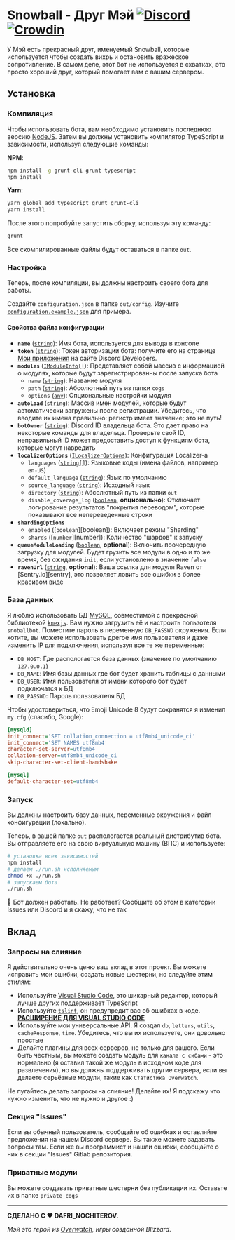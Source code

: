 # Snowball - Друг Мэй [![Discord](https://discordapp.com/api/guilds/283995293190455296/embed.png?style=shield)](https://discord.gg/WvNjZEW) [![Crowdin](https://d322cqt584bo4o.cloudfront.net/snowball-bot/localized.svg)](https://crowdin.com/project/snowball-bot)

У Мэй есть прекрасный друг, именуемый Snowball, которые используется чтобы создать вихрь и остановить вражеское сопротивление. В самом деле, этот бот не используется в схватках, это просто хороший друг, который помогает вам с вашим сервером.

## Установка

### Компиляция

Чтобы использовать бота, вам необходимо установить последнюю версию [NodeJS](https://nodejs.org). Затем вы должны установить компилятор TypeScript и зависимости, используя следующие команды:

**NPM**:

```bash
npm install -g grunt-cli grunt typescript
npm install
```

**Yarn**:

```bash
yarn global add typescript grunt grunt-cli
yarn install
```

После этого попробуйте запустить сборку, используя эту команду:

```bash
grunt
```

Все скомпилированные файлы будут оставаться в папке `out`.

### Настройка

Теперь, после компиляции, вы должны настроить своего бота для работы.

Создайте `configuration.json` в папке `out/config`. Изучите [`configuration.example.json`](./src/out/config/configuration.example.json) для примера.

#### Свойства файла конфигурации

- **`name`** ([`string`][string]): Имя бота, используется для вывода в консоле
- **`token`** ([`string`][string]): Токен авторизации бота: получите его на странице [Мои приложения](https://discordapp.com/developers/applications/me) на сайте Discord Developers.
- **`modules`** ([`IModuleInfo[]`](./src/types/ModuleLoader.ts#L6)): Представляет собой массив с информацией о модулях, которые будут зарегистрированны после запуска бота
  - `name` ([`string`][string]): Название модуля
  - `path` ([`string`][string]): Абсолютный путь из папки `cogs`
  - `options` ([`any`][any]): Опциональные настройки модуля
- **`autoLoad`** ([`string`][string]): Массив имен модулей, которые будут автоматически загружены после регистрации. Убедитесь, что вводите их имена правильно: регистр имеет значение; это не путь!
- **`botOwner`** ([`string`][string]): Discord ID владельца бота. Это дает право на некоторые команды для владельца. Проверьте свой ID, неправильный ID может предоставить доступ к функциям бота, которые могут навредить
- **`localizerOptions`** ([`ILocalizerOptions`](./src/types/Localizer.ts#L7)): Конфигурация Localizer-a
  - `languages` ([`string[]`][string]): Языковые коды (имена файлов, например `en-US`)
  - `default_language` ([`string`][string]): Язык по умолчанию
  - `source_language` ([`string`](string)): Исходный язык
  - `directory` ([`string`][string]): Абсолютный путь из папки `out`
  - `disable_coverage_log` ([`boolean`](boolean), **опционально**): Отключает логирование результатов "покрытия переводом", которые показывают все непереведенные строки
- **`shardingOptions`**
  - `enabled` ([`boolean`][boolean]): Включает режим "Sharding"
  - `shards` ([`number`][number]): Количество "шардов" к запуску
- **`queueModuleLoading`** ([`boolean`](boolean), **optional**): Включить поочередную загрузку для модулей. Будет грузить все модули в одно и то же время, без ожидания `init`, если установлено в значение `false`
- **`ravenUrl`** ([`string`][string], **optional**): Ваша ссылка для модуля Raven от [Sentry.io][sentry], это позволяет ловить все ошибки в более красивом виде

[string]:https://developer.mozilla.org/en/docs/Web/JavaScript/Reference/Global_Objects/String
[any]:https://www.typescriptlang.org/docs/handbook/basic-types.html#any

### База данных

Я люблю использовать БД [MySQL](https://www.mysql.com/), совместимой с прекрасной библиотекой [`knexjs`](http://knexjs.org/). Вам нужно загрузить её и настроить пользотеля `snoballbot`. Поместите пароль в переменную `DB_PASSWD` окружения. Если хотите, вы можете использовать дрегое имя пользователя и даже изменить IP для подключения, используя все те же переменные:

- `DB_HOST`: Где распологается база данных (значение по умолчанию `127.0.0.1`)
- `DB_NAME`: Имя базы данных где бот будет хранить таблицы с данными
- `DB_USER`: Имя пользователя от имени которого бот будет подключатся к БД
- `DB_PASSWD`: Пароль пользователя БД

Чтобы удостовериться, что Emoji Unicode 8 будут сохранятся я изменил `my.cfg` (спасибо, Google):

```ini
[mysqld]
init_connect='SET collation_connection = utf8mb4_unicode_ci'
init_connect='SET NAMES utf8mb4'
character-set-server=utf8mb4
collation-server=utf8mb4_unicode_ci
skip-character-set-client-handshake

[mysql]
default-character-set=utf8mb4
```

### Запуск

Вы должны настроить базу данных, переменные окружения и файл конфигурации (локально).

Теперь, в вашей папке `out` распологается реальный дистрибутив бота. Вы отправляете его на свою виртуальную машину (ВПС) и используете:

```bash
# установка всех зависимостей
npm install
# делаем ./run.sh исполняемым
chmod +x ./run.sh
# запускаем бота
./run.sh
```

:tada: Бот должен работать. Не работает? Сообщите об этом в категории Issues или Discord и я скажу, что не так

## Вклад

### Запросы на слияние

Я действительно очень ценю ваш вклад в этот проект. Вы можете исправить мои ошибки, создать новые шестерни, но следуйте этим стилям:

- Используйте [Visual Studio Code](https://code.visualstudio.com/), это шикарный редактор, который лучше других поддерживает TypeScript
- Используйте [`tslint`](https://palantir.github.io/tslint/), он предупредит вас об ошибках в коде. [**РАСШИРЕНИЕ ДЛЯ VISUAL STUDIO CODE**](https://marketplace.visualstudio.com/items?itemName=eg2.tslint)
- Используйте мои универсальные API. Я создал `db`, `letters`, `utils`, `cacheResponse`, `time`. Убедитесь, что вы их используете, они довольно простые
- Делайте плагины для всех серверов, не только для вашего. Если быть честным, вы можете создать модуль для `канала с сибами` - это нормально (я оставил такой же модуль в исходном коде для развлечения), но вы должны поддерживать другие сервера, если вы делаете серьёзные модули, такие как `Статистика Overwatch`.

Не пугайтесь делать запросы на слияние! Делайте их! Я подскажу что нужно изменить, что не нужно и другое :)

### Секция "Issues"

Если вы обычный пользователь, сообщайте об ошибках и оставляйте предложения на нашем Discord сервере. Вы также можете задавать вопросы там.
Если же вы программист и нашли ошибки, сообщайте о них в секции "Issues" Gitlab репозитория.

### Приватные модули

Вы можете создавать приватные шестерни без публикации их. Оставьте их в папке `private_cogs`

---
**СДЕЛАНО С ♥ DAFRI_NOCHITEROV**.

*Мэй это герой из [Overwatch](https://playoverwatch.com/), игры созданной Blizzard*.